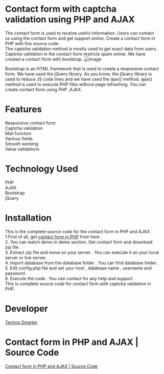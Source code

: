 # Contact form with captcha validation using PHP and AJAX 
The contact form is used to receive useful information. Users can contact us using the contact form and get support online. Create a contact form in PHP with this source code.  
The captcha validation method is mostly used to get exact data from users. Captcha validation in the contact form restricts spam online. We have created a contact form with bootstrap. 
![image](https://user-images.githubusercontent.com/41726733/211200151-9acb8619-d1ff-44f5-9567-2c02afedc9ea.png)

Bootstrap is an HTML framework that is used to create a responsive contact form. 
We have used the jQuery library. 
As you know, the jQuery library is used to reduce JS code lines and we have used the ajax() method. ajax() method is used to execute PHP files without page refreshing. 
You can create contact form using PHP ,AJAX. 

# Features 
Responsive contact form <br>
Captcha validation <br>
Mail function <br>
Various fields <br>
Smooth working <br>
Value validations <br>

# Technology Used
PHP<br>
AJAX <br>
Bootstrap <br>
jQuery <br>
# Installation
This is the complete source code for the contact form in PHP and AJAX.<br>
1.First of all, get <a href="https://technosmarter.com/item/contact-form-in-php-and-ajax-source-code"> contact form in PHP</a> from here .<br>
2. You can watch demo in demo section. Get contact form and download zip file .<br>
3. Extract zip file and move on your server . You can execute it on your local server or live server.<br>
4. Import database from the database folder . You can find database folder .<br>
5. Edit config.php file and set your host , database name , username and password .<br>
6. Execute the code . You can contact for any help and support .<br>
This is complete source code for contact form with captcha validation in PHP.<br>
 # Developer
<a href="https://technosmarter.com/">Techno Smarter</a>
# Contact form in PHP and AJAX | Source Code
<a href="https://technosmarter.com/item/contact-form-in-php-and-ajax-source-code">Contact form in PHP and AJAX | Source Code</a>

